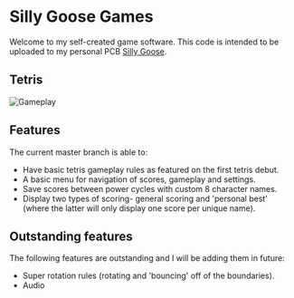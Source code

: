 # Silly Goose Games


Welcome to my self-created game software. This code is intended to be uploaded to my personal PCB [Silly Goose](https://github.com/RedheadRayner/Silly-Goose).

## Tetris

![Gameplay](https://github.com/RedheadRayner/Tetris/blob/master/tetris_in_gameplay.jpg)

## Features

The current master branch is able to:
- Have basic tetris gameplay rules as featured on the first tetris debut.
- A basic menu for navigation of scores, gameplay and settings.
- Save scores between power cycles with custom 8 character names.
- Display two types of scoring- general scoring and 'personal best' (where the latter will only display one score per unique name).


## Outstanding features

The following features are outstanding and I will be adding them in future:
- Super rotation rules (rotating and 'bouncing' off of the boundaries).
- Audio
